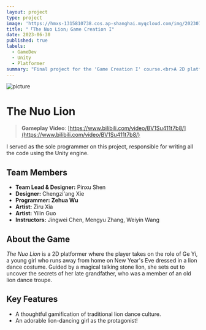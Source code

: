 ```yaml
---
layout: project
type: project
image: 'https://hmxs-1315810738.cos.ap-shanghai.myqcloud.com/img/202307161452197.png'
title: "「The Nuo Lion」Game Creation I"
date: 2023-06-30
published: true
labels:
  - GameDev
  - Unity
  - Platformer
summary: "Final project for the 'Game Creation I' course.<br>A 2D platformer that blends traditional Chinese lion dance culture."
---
```


<img class="my-markdowm-img" src="https://hmxs-1315810738.cos.ap-shanghai.myqcloud.com/img/202307161452197.png" alt="picture">

# The Nuo Lion

> **Gameplay Video**: [https://www.bilibili.com/video/BV1Su411t7b8/](https://www.bilibili.com/video/BV1Su411t7b8/)

I served as the sole programmer on this project, responsible for writing all the code using the Unity engine.

## Team Members

- **Team Lead & Designer:** Pinxu Shen
- **Designer:** Chengzi'ang Xie
- **Programmer:** **Zehua Wu**
- **Artist:** Ziru Xia
- **Artist:** Yilin Guo
- **Instructors:** Jingwei Chen, Mengyu Zhang, Weiyin Wang

## About the Game

*The Nuo Lion* is a 2D platformer where the player takes on the role of Ge Yi, a young girl who runs away from home on New Year's Eve dressed in a lion dance costume. Guided by a magical talking stone lion, she sets out to uncover the secrets of her late grandfather, who was a member of an old lion dance troupe.

## Key Features

- A thoughtful gamification of traditional lion dance culture.
- An adorable lion-dancing girl as the protagonist!